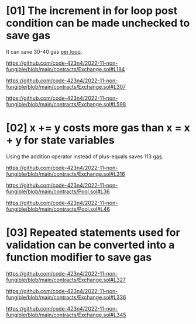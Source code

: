 # [01] The increment in for loop post condition can be made unchecked to save gas

It can save 30-40 gas [per loop](https://gist.github.com/hrkrshnn/ee8fabd532058307229d65dcd5836ddc#the-increment-in-for-loop-post-condition-can-be-made-unchecked).

https://github.com/code-423n4/2022-11-non-fungible/blob/main/contracts/Exchange.sol#L184

https://github.com/code-423n4/2022-11-non-fungible/blob/main/contracts/Exchange.sol#L307

https://github.com/code-423n4/2022-11-non-fungible/blob/main/contracts/Exchange.sol#L598

# [02] x += y costs more gas than x = x + y for state variables

Using the addition operator instead of plus-equals saves 113 [gas](https://gist.github.com/IllIllI000/cbbfb267425b898e5be734d4008d4fe8).

https://github.com/code-423n4/2022-11-non-fungible/blob/main/contracts/Exchange.sol#L316

https://github.com/code-423n4/2022-11-non-fungible/blob/main/contracts/Pool.sol#L36

https://github.com/code-423n4/2022-11-non-fungible/blob/main/contracts/Pool.sol#L46

# [03] Repeated statements used for validation can be converted into a function modifier to save gas

https://github.com/code-423n4/2022-11-non-fungible/blob/main/contracts/Exchange.sol#L327

https://github.com/code-423n4/2022-11-non-fungible/blob/main/contracts/Exchange.sol#L336

https://github.com/code-423n4/2022-11-non-fungible/blob/main/contracts/Exchange.sol#L345
